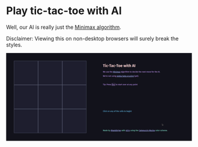 # Play tic-tac-toe with AI

Well, our AI is really just the [Minimax algorithm](https://en.wikipedia.org/wiki/Minimax).

Disclaimer: Viewing this on non-desktop browsers will surely break the styles.

![](./demo.gif)
